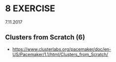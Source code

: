 # 8 EXERCISE
7.11.2017


## Clusters from Scratch (6)


* https://www.clusterlabs.org/pacemaker/doc/en-US/Pacemaker/1.1/html/Clusters_from_Scratch/
